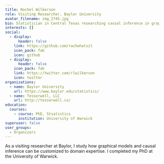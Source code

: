 ```yaml
---
title: Rachel Wilkerson
role: Visiting Researcher, Baylor University
avatar_filename: img_2745.jpg
bio: Statistician in Central Texas researching causal inference in graphical models.
interests: []
social:
  - display:
      header: false
    link: https://github.com/rachwhatsit
    icon_pack: fab
    icon: github
  - display:
      header: false
    icon_pack: fab
    link: https://twitter.com/rlwilkerson
    icon: twitter
organizations:
  - name: Baylor University
    url: https://www.baylor.edu/statistics/
  - name: Tesserwell, LLC
    url: http://tesserwell.co/
education:
  courses:
    - course: PhD, Stsatistics
      institution: University of Warwick
superuser: false
user_groups:
  - Organizers
---
```

As a visiting researcher at Baylor, I study how graphical models and causal inference can be customized to domain expertise. I completed my PhD at the University of Warwick.